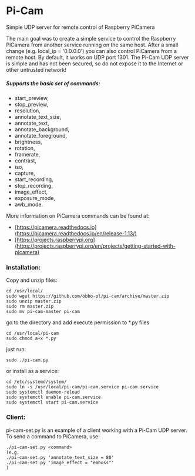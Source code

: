# Pi-Cam
Simple UDP server for remote control of Raspberry PiCamera

The main goal was to create a simple service to control the Raspberry PiCamera from another service running on the same host.
After a small change (e.g. local_ip = '0.0.0.0') you can also control PiCamera from a remote host. By default, it works on UDP port 1301. The Pi-Cam UDP server is simple and has not been secured, so do not expose it to the Internet or other untrusted network!

##### Supports the basic set of commands:
- start_preview,
- stop_preview,
- resolution,
- annotate_text_size,
- annotate_text,
- annotate_background,
- annotate_foreground,
- brightness,
- rotation,
- framerate,
- contrast,
- iso,
- capture,
- start_recording,
- stop_recording,
- image_effect,
- exposure_mode,
- awb_mode.

More information on PiCamera commands can be found at:
- [https://picamera.readthedocs.io](https://picamera.readthedocs.io/en/release-1.13/)
- [https://projects.raspberrypi.org](https://projects.raspberrypi.org/en/projects/getting-started-with-picamera)

### Installation:
Copy and unzip files:
```
cd /usr/local/
sudo wget https://github.com/obbo-pl/pi-cam/archive/master.zip
sudo unzip master.zip
sudo rm master.zip
sudo mv pi-cam-master pi-cam
```
go to the directory and add execute permission to *.py files
```
cd /usr/local/pi-cam
sudo chmod a+x *.py
```
just run:
```
sudo ./pi-cam.py
```
or install as a service:
```
cd /etc/systemd/system/ 
sudo ln -s /usr/local/pi-cam/pi-cam.service pi-cam.service
sudo systemctl daemon-reload
sudo systemctl enable pi-cam.service
sudo systemctl start pi-cam.service
```

### Client:
pi-cam-set.py is an example of a client working with a Pi-Cam UDP server. To send a command to PiCamera, use:
```
./pi-cam-set.py <command>
(e.g. 
./pi-cam-set.py 'annotate_text_size = 80'
./pi-cam-set.py 'image_effect = "emboss"'
)
```
